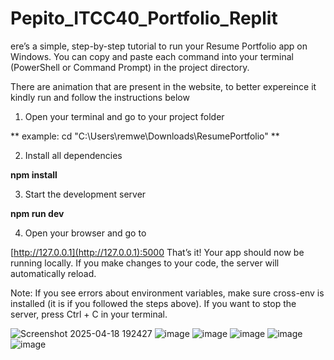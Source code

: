# Pepito_ITCC40_Portfolio_Replit
ere’s a simple, step-by-step tutorial to run your Resume Portfolio app on Windows. You can copy and paste each command into your terminal (PowerShell or Command Prompt) in the project directory.

There are animation that are present in the website, to better expereince it kindly run and follow the instructions below

1. Open your terminal and go to your project folder
   
** example: cd "C:\Users\remwe\Downloads\ResumePortfolio" **

2. Install all dependencies

**npm install**

3. Start the development server

**npm run dev**

4. Open your browser and go to

[http://127.0.0.1](http://127.0.0.1):5000
That’s it!
Your app should now be running locally. If you make changes to your code, the server will automatically reload.

Note:
If you see errors about environment variables, make sure cross-env is installed (it is if you followed the steps above).
If you want to stop the server, press Ctrl + C in your terminal.

![Screenshot 2025-04-18 192427](https://github.com/user-attachments/assets/0b1ee6f4-3ee7-4d95-a575-ad39fc1b3bdc)
![image](https://github.com/user-attachments/assets/923fdf71-c609-4257-a133-ba4ffe9926bb)
![image](https://github.com/user-attachments/assets/67643466-59a3-494d-8c98-7b03f13d738f)
![image](https://github.com/user-attachments/assets/c1f53174-f65b-458d-b7be-f819cd7bcc13)
![image](https://github.com/user-attachments/assets/e7f98238-daab-4bb5-9056-427ad6101e5d)
![image](https://github.com/user-attachments/assets/11e06acc-9e82-40d9-9072-d378caacc402)



